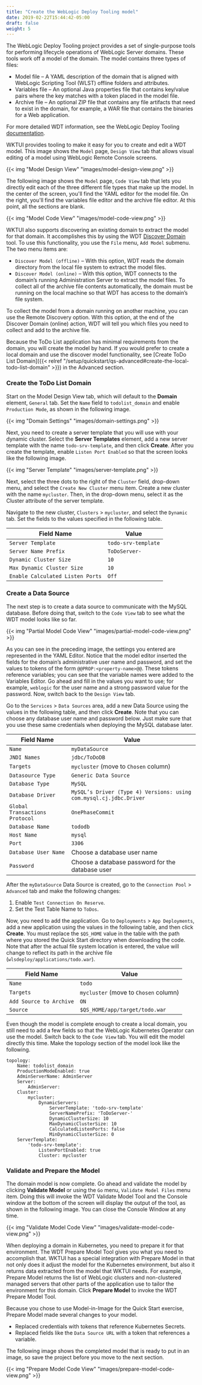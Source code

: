 ```yaml
---
title: "Create the WebLogic Deploy Tooling model"
date: 2019-02-22T15:44:42-05:00
draft: false
weight: 5
---
```


The WebLogic Deploy Tooling project provides a set of single-purpose tools for performing lifecycle operations of WebLogic Server domains.  These tools work off a model of the domain.  The model contains three types of files:

- Model file – A YAML description of the domain that is aligned with WebLogic Scripting Tool (WLST) offline folders and attributes.
- Variables file – An optional Java properties file that contains key/value pairs where the key matches with a token placed in the model file.
- Archive file – An optional ZIP file that contains any file artifacts that need to exist in the domain, for example, a WAR file that contains the binaries for a Web application.

For more detailed WDT information, see the WebLogic Deploy Tooling [documentation](https://oracle.github.io/weblogic-deploy-tooling/concepts/model/).

WKTUI provides tooling to make it easy for you to create and edit a WDT model.   This image shows the `Model` page, `Design View` tab that allows visual editing of a model using WebLogic Remote Console screens.  

{{< img "Model Design View" "images/model-design-view.png" >}}

The following image shows the `Model` page, `Code View` tab that lets you directly edit each of the three different file types that make up the model.  In the center of the screen, you'll find the YAML editor for the model file.  On the right, you'll find the variables file editor and the archive file editor. At this point, all the sections are blank.

{{< img "Model Code View" "images/model-code-view.png" >}}

WKTUI also supports discovering an existing domain to extract the model for that domain.  It accomplishes this by using the WDT [Discover Domain](https://oracle.github.io/weblogic-deploy-tooling/userguide/tools/discover/) tool.  To use this functionality, you use the `File` menu, `Add Model` submenu.  The two menu items are:

- `Discover Model (offline)` – With this option, WDT reads the domain directory from the local file system to extract the model files.
- `Discover Model (online)` – With this option, WDT connects to the domain’s running Administration Server to extract the model files.  To collect all of the archive file contents automatically, the domain must be running on the local machine so that WDT has access to the domain’s file system.  

To collect the model from a domain running on another machine, you can use the Remote Discovery option.  With this option, at the end of the Discover Domain (online) action, WDT will tell you which files you need to collect and add to the archive file.

Because the ToDo List application has minimal requirements from the domain, you will create the model by hand.  If you would prefer to create a local domain and use the discover model functionality, see [Create ToDo List Domain]({{< relref "/setup/quickstart/qs-advanced#create-the-local-todo-list-domain" >}}) in the Advanced section.

### Create the ToDo List Domain

Start on the Model Design View tab, which will default to the **Domain** element, `General` tab. Set the `Name` field to `todolist_domain` and enable `Production Mode`, as shown in the following image.

{{< img "Domain Settings" "images/domain-settings.png" >}}

Next, you need to create a server template that you will use with your dynamic cluster.  Select the **Server Templates** element, add a new server template with the name `todo-srv-template`, and then click **Create**.  After you create the template, enable `Listen Port Enabled` so that the screen looks like the following image.  

{{< img "Server Template" "images/server-template.png" >}}

Next, select the three dots to the right of the `Cluster` field, drop-down menu, and select the `Create New Cluster` menu item.  Create a new cluster with the name `mycluster`. Then, in the drop-down menu, select it as the Cluster attribute of the server template.

Navigate to the new cluster, `Clusters` > `mycluster`, and select the `Dynamic` tab.  Set the fields to the values specified in the following table.

| Field Name | Value |
| --- | --- |
| `Server Template` |  `todo-srv-template` |
| `Server Name Prefix` |  `ToDoServer-` |
| `Dynamic Cluster Size` |  `10` |
| `Max Dynamic Cluster Size` | `10` |
| `Enable Calculated Listen Ports` | `Off` |

### Create a Data Source

The next step is to create a data source to communicate with the MySQL database.  Before doing that, switch to the `Code View` tab to see what the WDT model looks like so far.

{{< img "Partial Model Code View" "images/partial-model-code-view.png" >}}

As you can see in the preceding image, the settings you entered are represented in the YAML Editor.  Notice that the model
editor inserted the fields for the domain’s administrative user name and password, and set the values to tokens of the
form `@@PROP:<property-name>@@`.  These tokens reference variables; you can see that the variable names were added to the
Variables Editor.  Go ahead and fill in the values you want to use; for example, `weblogic` for the user name and a strong
password value for the password.  Now, switch back to the `Design View` tab.

Go to the `Services` > `Data Sources` area, add a new Data Source using the values in the following table, and then click **Create**.
Note that you can choose any database user name and password below.  Just make sure that you use these same credentials when deploying the MySQL database later. 

| Field Name | Value                                                            |
| --- |------------------------------------------------------------------|
| `Name` | `myDataSource`                                                   |
| `JNDI Names` | `jdbc/ToDoDB`                                                    |
| `Targets` | `mycluster` (move to `Chosen` column)                            |
| `Datasource Type` | `Generic Data Source`                                            |
| `Database Type` | `MySQL`                                                          |
| `Database Driver` | `MySQL’s Driver (Type 4) Versions: using com.mysql.cj.jdbc.Driver` |
| `Global Transactions Protocol` | `OnePhaseCommit`                                                 |
| `Database Name` | `tododb`                                                         |
| `Host Name` | `mysql`                                                          |
| `Port` | `3306`                                                           |
| `Database User Name` | Choose a database user name                                      |
| `Password` | Choose a database password for the database user               |

After the `myDataSource` Data Source is created, go to the `Connection Pool` > `Advanced` tab and make the following changes:
1.	Enable `Test Connection On Reserve`.
2.	Set the Test Table Name to `ToDos`.


Now, you need to add the application.  Go to `Deployments` > `App Deployments`, add a new application using the values in the following table, and then click **Create**.  You must replace the `$QS_HOME` value in the table with the path where you stored the Quick Start directory when downloading the code.   Note that after the actual file system location is entered, the value will change to reflect its path in the archive file (`wlsdeploy/applications/todo.war`).

| Field Name | Value |
| --- | --- |
| `Name` |  `todo` |
| `Targets` |  `mycluster` (move to `Chosen` column) |
| `Add Source to Archive` |  `ON` |
| `Source` | `$QS_HOME/app/target/todo.war` |

Even though the model is complete enough to create a local domain, you still need to add a few fields so that the WebLogic Kubernetes Operator can use the model.  Switch back to the `Code View` tab.  You will edit the model directly this time.  Make the topology section of the model look like the following.

```
topology:
    Name: todolist_domain
    ProductionModeEnabled: true
    AdminServerName: AdminServer
    Server:
        AdminServer:
    Cluster:
        mycluster:
            DynamicServers:
                ServerTemplate: 'todo-srv-template'
                ServerNamePrefix: 'ToDoServer-'
                DynamicClusterSize: 10
                MaxDynamicClusterSize: 10
                CalculatedListenPorts: false
                MinDynamicClusterSize: 0
    ServerTemplate:
        'todo-srv-template':
            ListenPortEnabled: true
            Cluster: mycluster
```
### Validate and Prepare the Model

The domain model is now complete.  Go ahead and validate the model by clicking **Validate Model** or using the `Go` menu, `Validate Model Files` menu item.  Doing this will invoke the WDT Validate Model Tool and the Console window at the bottom of the screen will display the output of the tool, as shown in the following image. You can close the Console Window at any time.

{{< img "Validate Model Code View" "images/validate-model-code-view.png" >}}

When deploying a domain in Kubernetes, you need to prepare it for that environment.  The WDT Prepare Model Tool gives you what you need to accomplish that.  WKTUI has a special integration with Prepare Model in that not only does it adjust the model for the Kubernetes environment, but also it returns data extracted from the model that WKTUI needs.  For example, Prepare Model returns the list of WebLogic clusters and non-clustered managed servers that other parts of the application use to tailor the environment for this domain.  Click **Prepare Model** to invoke the WDT Prepare Model Tool.

Because you chose to use Model-in-Image for the Quick Start exercise, Prepare Model made several changes to your model.

- Replaced credentials with tokens that reference Kubernetes Secrets.
- Replaced fields like the `Data Source URL` with a token that references a variable.

The following image shows the completed model that is ready to put in an image, so save the project before you move to the next section.

{{< img "Prepare Model Code View" "images/prepare-model-code-view.png" >}}
